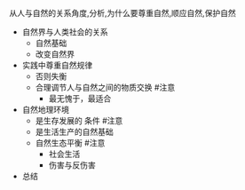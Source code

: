 从人与自然的关系角度,分析,为什么要尊重自然,顺应自然,保护自然

- 自然界与人类社会的关系
	- 自然基础
	- 改变自然界
- 实践中尊重自然规律
	- 否则失衡
	- 合理调节人与自然之间的物质交换 #注意
		- 最无愧于，最适合
- 自然地理环境
	- 是生存发展的 条件 #注意
	- 是生活生产的自然基础
	- 自然生态平衡 #注意
		- 社会生活
		- 伤害与反伤害
- 总结
